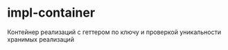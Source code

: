 impl-container
==============

Контейнер реализаций с геттером по ключу и проверкой уникальности хранимых реализаций
